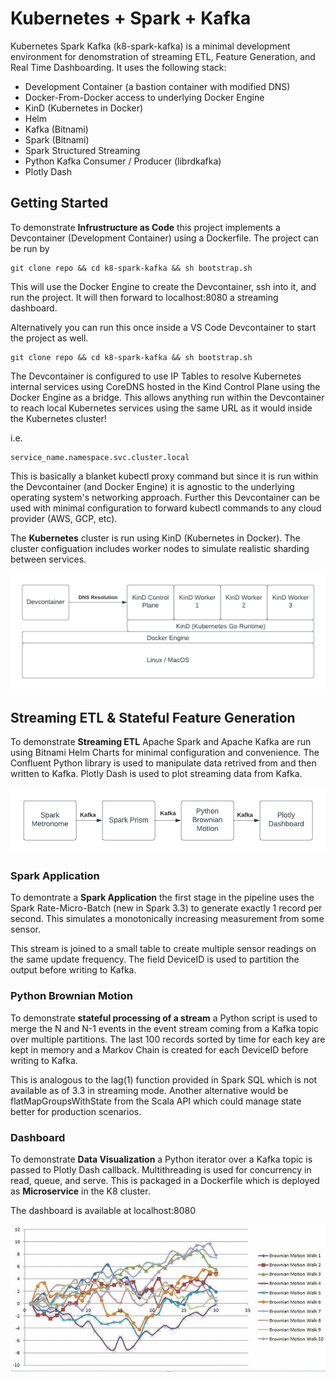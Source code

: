 
# Kubernetes + Spark + Kafka

Kubernetes Spark Kafka (k8-spark-kafka) is a minimal development environment for denomstration of streaming ETL, Feature Generation, and Real Time Dashboarding. It uses the following stack:

* Development Container (a bastion container with modified DNS)
* Docker-From-Docker access to underlying Docker Engine
* KinD (Kubernetes in Docker)
* Helm
* Kafka (Bitnami)
* Spark (Bitnami)
* Spark Structured Streaming
* Python Kafka Consumer / Producer (librdkafka)
* Plotly Dash

## Getting Started

To demonstrate **Infrustructure as Code** this project implements a Devcontainer (Development Container) using a Dockerfile. The project can be run by 

```
git clone repo && cd k8-spark-kafka && sh bootstrap.sh
```

This will use the Docker Engine to create the Devcontainer, ssh into it, and run the project. It will then forward to localhost:8080 a streaming dashboard.

Alternatively you can run this once inside a VS Code Devcontainer to start the project as well.

```
git clone repo && cd k8-spark-kafka && sh bootstrap.sh
```

The Devcontainer is configured to use IP Tables to resolve Kubernetes internal services using CoreDNS hosted in the Kind Control Plane using the Docker Engine as a bridge. This allows anything run within the Devcontainer to reach local Kubernetes services using the same URL as it would inside the Kubernetes cluster!

i.e. 
```
service_name.namespace.svc.cluster.local
```

This is basically a blanket kubectl proxy command but since it is run within the Devcontainer (and Docker Engine) it is agnostic to the underlying operating system's networking approach. Further this Devcontainer can be used with minimal configuration to forward kubectl commands to any cloud provider (AWS, GCP, etc).

The **Kubernetes** cluster is run using KinD (Kubernetes in Docker). The cluster configuation includes worker nodes to simulate realistic sharding between services.

![Screenshot](images/stack.png)

## Streaming ETL & Stateful Feature Generation

To demonstrate **Streaming ETL** Apache Spark and Apache Kafka are run using Bitnami Helm Charts for minimal configuration and convenience. The Confluent Python library is used to manipulate data retrived from and then written to Kafka. Plotly Dash is used to plot streaming data from Kafka.


![Screenshot](images/pipeline.png)



### Spark Application

To demontrate a **Spark Application** the first stage in the pipeline uses the Spark Rate-Micro-Batch (new in Spark 3.3) to generate exactly 1 record per second. This simulates a monotonically increasing measurement from some sensor.

This stream is joined to a small table to create multiple sensor readings on the same update frequency. The field DeviceID is used to partition the output before writing to Kafka.

### Python Brownian Motion

To demonstrate **stateful processing of a stream** a Python script is used to merge the N and N-1 events in the event stream coming from a Kafka topic over multiple partitions. The last 100 records sorted by time for each key are kept in memory and a Markov Chain is created for each DeviceID before writing to Kafka.

This is analogous to the lag(1) function provided in Spark SQL which is not available as of 3.3 in streaming mode. Another alternative would be flatMapGroupsWithState from the Scala API which could manage state better for production scenarios.

### Dashboard

To demonstrate **Data Visualization** a Python iterator over a Kafka topic is passed to Plotly Dash callback. Multithreading is used for concurrency in read, queue, and serve. This is packaged in a Dockerfile which is deployed as **Microservice** in the K8 cluster.

The dashboard is available at localhost:8080

![Screenshot](images/dashboard.gif)